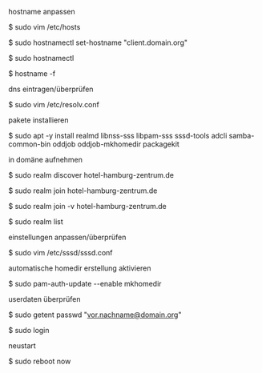 hostname anpassen

$ sudo vim /etc/hosts

$ sudo hostnamectl set-hostname "client.domain.org"

$ sudo hostnamectl

$ hostname -f


dns eintragen/überprüfen

$ sudo vim /etc/resolv.conf


pakete installieren

$ sudo apt -y install realmd libnss-sss libpam-sss sssd-tools adcli samba-common-bin oddjob oddjob-mkhomedir packagekit


in domäne aufnehmen

$ sudo realm discover hotel-hamburg-zentrum.de

$ sudo realm join hotel-hamburg-zentrum.de

$ sudo realm join -v hotel-hamburg-zentrum.de

$ sudo realm list


einstellungen anpassen/überprüfen

$ sudo vim /etc/sssd/sssd.conf


automatische homedir erstellung aktivieren

$ sudo pam-auth-update --enable mkhomedir


userdaten überprüfen

$ sudo getent passwd "vor.nachname@domain.org"

$ sudo login


neustart

$ sudo reboot now
